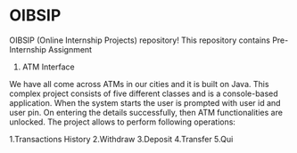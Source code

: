 # OIBSIP
OIBSIP (Online Internship Projects) repository! This repository contains Pre-Internship Assignment


1. ATM Interface

We have all come across ATMs in our cities and it is built on Java. This complex project consists of
five different classes and is a console-based application. When the system starts the user is
prompted with user id and user pin. On entering the details successfully, then ATM functionalities
are unlocked. The project allows to perform following operations:

1.Transactions History
2.Withdraw
3.Deposit
4.Transfer
5.Qui
